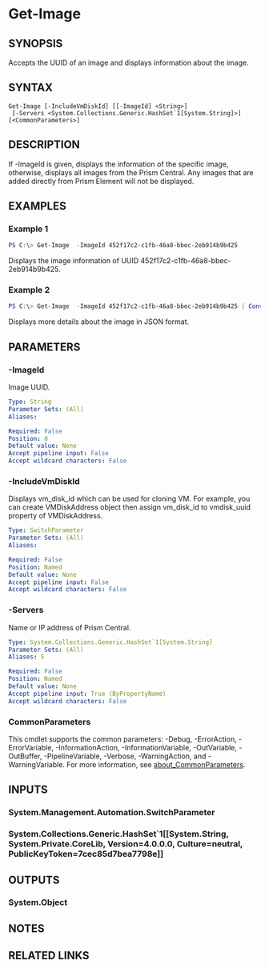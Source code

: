 ﻿---
external help file: Nutanix.Prism.PS.Cmds.dll-Help.xml
Module Name: Nutanix.Prism.PS.Cmds
online version:
schema: 2.0.0
---

# Get-Image

## SYNOPSIS
Accepts the UUID of an image and displays information about the image.

## SYNTAX

```
Get-Image [-IncludeVmDiskId] [[-ImageId] <String>]
 [-Servers <System.Collections.Generic.HashSet`1[System.String]>] [<CommonParameters>]
```

## DESCRIPTION
If -ImageId is given, displays the information of the specific image, otherwise, displays all images from the Prism Central. Any images that are added directly from Prism Element will not be displayed.

## EXAMPLES

### Example 1
```powershell
PS C:\> Get-Image  -ImageId 452f17c2-c1fb-46a8-bbec-2eb914b9b425
```

Displays the image information of UUID 452f17c2-c1fb-46a8-bbec-2eb914b9b425.

### Example 2
```powershell
PS C:\> Get-Image  -ImageId 452f17c2-c1fb-46a8-bbec-2eb914b9b425 | ConvertTo-Json -Depth 3
```

Displays more details about the image in JSON format.

## PARAMETERS

### -ImageId
Image UUID.

```yaml
Type: String
Parameter Sets: (All)
Aliases:

Required: False
Position: 0
Default value: None
Accept pipeline input: False
Accept wildcard characters: False
```

### -IncludeVmDiskId
Displays vm_disk_id which can be used for cloning VM. For example, you can create VMDiskAddress object then assign vm_disk_id to vmdisk_uuid property of VMDiskAddress.

```yaml
Type: SwitchParameter
Parameter Sets: (All)
Aliases:

Required: False
Position: Named
Default value: None
Accept pipeline input: False
Accept wildcard characters: False
```

### -Servers
Name or IP address of Prism Central.

```yaml
Type: System.Collections.Generic.HashSet`1[System.String]
Parameter Sets: (All)
Aliases: S

Required: False
Position: Named
Default value: None
Accept pipeline input: True (ByPropertyName)
Accept wildcard characters: False
```

### CommonParameters
This cmdlet supports the common parameters: -Debug, -ErrorAction, -ErrorVariable, -InformationAction, -InformationVariable, -OutVariable, -OutBuffer, -PipelineVariable, -Verbose, -WarningAction, and -WarningVariable. For more information, see [about_CommonParameters](http://go.microsoft.com/fwlink/?LinkID=113216).

## INPUTS

### System.Management.Automation.SwitchParameter
### System.Collections.Generic.HashSet`1[[System.String, System.Private.CoreLib, Version=4.0.0.0, Culture=neutral, PublicKeyToken=7cec85d7bea7798e]]
## OUTPUTS

### System.Object
## NOTES

## RELATED LINKS

